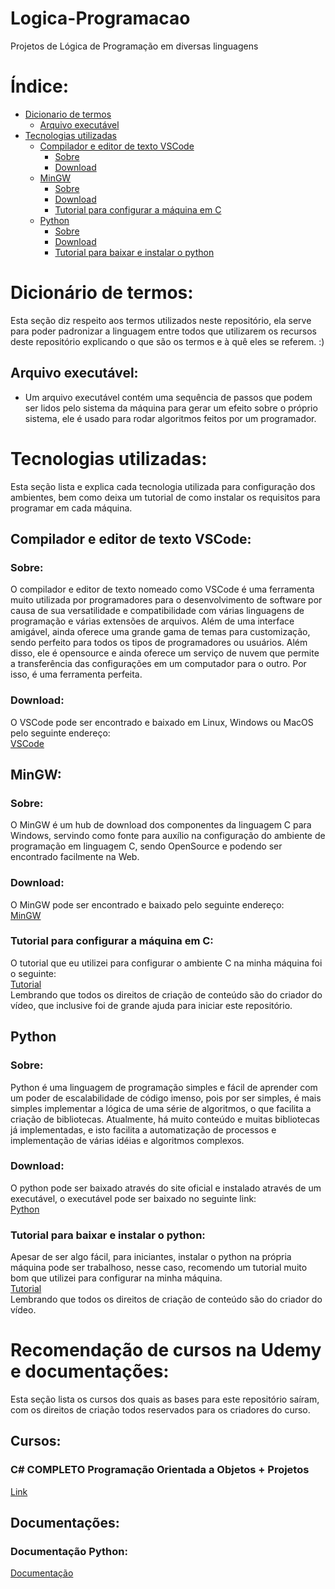 # Logica-Programacao
Projetos de Lógica de Programação em diversas linguagens

# Índice:
- [Dicionario de termos](#dicionário-de-termos)
  - [Arquivo executável](#arquivo-executável)
- [Tecnologias utilizadas](#tecnologias-utilizadas)
  - [Compilador e editor de texto VSCode](#compilador-e-editor-de-texto-vscode)
     - [Sobre](#sobre)
     - [Download](#download)
  - [MinGW](#mingw)
     - [Sobre](#sobre-1)
     - [Download](#download-1)
     - [Tutorial para configurar a máquina em C](#tutorial-para-configurar-a-máquina-em-c)
  - [Python]()
     - [Sobre](#sobre-2)
     - [Download](#download-2)
     - [Tutorial para baixar e instalar o python](#tutorial-para-baixar-e-instalar-o-python)

# Dicionário de termos:
 Esta seção diz respeito aos termos utilizados neste repositório, ela serve para poder padronizar a linguagem entre todos que utilizarem os recursos deste repositório explicando o que são os termos e à quê eles se referem. :)
## Arquivo executável:
- Um arquivo executável contém uma sequência de passos que podem ser lidos pelo sistema da máquina para gerar um efeito sobre o próprio sistema, ele é usado para rodar algoritmos feitos por um programador.

# Tecnologias utilizadas:
  Esta seção lista e explica cada tecnologia utilizada para configuração dos ambientes, bem como deixa um tutorial de como instalar os requisitos para programar em cada máquina. 
## Compilador e editor de texto VSCode:
### Sobre:
 O compilador e editor de texto nomeado como VSCode é uma ferramenta muito utilizada por programadores para o desenvolvimento de software por causa de sua versatilidade e compatibilidade com várias linguagens de programação e várias extensões de arquivos. Além de uma interface amigável, ainda oferece uma grande gama de temas para customização, sendo perfeito para todos os tipos de programadores ou usuários. Além disso, ele é opensource e ainda oferece um serviço de nuvem que permite a transferência das configurações em um computador para o outro. Por isso, é uma ferramenta perfeita.

### Download:
  O VSCode pode ser encontrado e baixado em Linux, Windows ou MacOS pelo seguinte endereço:<br>
  [VSCode](https://code.visualstudio.com/)

## MinGW:
### Sobre:
 O MinGW é um hub de download dos componentes da linguagem C para Windows, servindo como fonte para auxílio na configuração do ambiente de programação em linguagem C, sendo OpenSource e podendo ser encontrado facilmente na Web.

### Download:
 O MinGW pode ser encontrado e baixado pelo seguinte endereço:<br>
  [MinGW](https://sourceforge.net/projects/mingw/)

### Tutorial para configurar a máquina em C:
  O tutorial que eu utilizei para configurar o ambiente C na minha máquina foi o seguinte:<br>
  [Tutorial](https://www.youtube.com/watch?v=3pfRvy_gfqY)<br>
  Lembrando que todos os direitos de criação de conteúdo são do criador do vídeo, que inclusive foi de grande ajuda para iniciar este repositório.<br>

## Python
### Sobre:
 Python é uma linguagem de programação simples e fácil de aprender com um poder de escalabilidade de código imenso, pois por ser simples, é mais simples implementar a lógica de uma série de algoritmos, o que facilita a criação de bibliotecas. Atualmente, há muito conteúdo e muitas bibliotecas já implementadas, e isto facilita a automatização de processos e implementação de várias idéias e algoritmos complexos.

### Download:
  O python pode ser baixado através do site oficial e instalado através de um executável, o executável pode ser baixado no seguinte link:<br>
  [Python](https://www.python.org/downloads/)

### Tutorial para baixar e instalar o python:
  Apesar de ser algo fácil, para iniciantes, instalar o python na própria máquina pode ser trabalhoso, nesse caso, recomendo um tutorial muito bom que utilizei para configurar na minha máquina. <br>
  [Tutorial](https://www.youtube.com/watch?v=ctcDfKYrzOQ)<br>
  Lembrando que todos os direitos de criação de conteúdo são do criador do vídeo.<br>


# Recomendação de cursos na Udemy e documentações:
 Esta seção lista os cursos dos quais as bases para este repositório saíram, com os direitos de criação todos reservados para os criadores do curso.
## Cursos:

### C# COMPLETO Programação Orientada a Objetos + Projetos
[Link](https://www.udemy.com/course/programacao-orientada-a-objetos-csharp/)

## Documentações:

### Documentação Python:
[Documentação](https://docs.python.org/)
